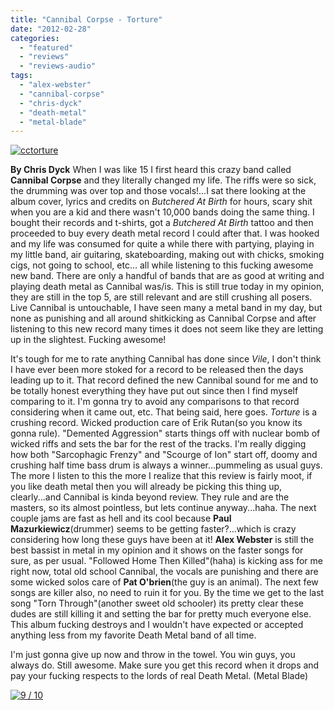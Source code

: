 ```yaml
---
title: "Cannibal Corpse - Torture"
date: "2012-02-28"
categories: 
  - "featured"
  - "reviews"
  - "reviews-audio"
tags: 
  - "alex-webster"
  - "cannibal-corpse"
  - "chris-dyck"
  - "death-metal"
  - "metal-blade"
---
```


[![](http://www.hellbound.ca/wp-content/uploads/2012/02/cctorture.jpg "cctorture")](http://www.hellbound.ca/wp-content/uploads/2012/02/cctorture.jpg)

**By Chris Dyck** When I was like 15 I first heard this crazy band called **Cannibal Corpse** and they literally changed my life. The riffs were so sick, the drumming was over top and those vocals!...I sat there looking at the album cover, lyrics and credits on _Butchered At Birth_ for hours, scary shit when you are a kid and there wasn't 10,000 bands doing the same thing. I bought their records and t-shirts, got a _Butchered At Birth_ tattoo and then proceeded to buy every death metal record I could after that. I was hooked and my life was consumed for quite a while there with partying, playing in my little band, air guitaring, skateboarding, making out with chicks, smoking cigs, not going to school, etc... all while listening to this fucking awesome new band. There are only a handful of bands that are as good at writing and playing death metal as Cannibal was/is. This is still true today in my opinion, they are still in the top 5, are still relevant and are still crushing all posers. Live Cannibal is untouchable, I have seen many a metal band in my day, but none as punishing and all around shitkicking as Cannibal Corpse and after listening to this new record many times it does not seem like they are letting up in the slightest. Fucking awesome!

It's tough for me to rate anything Cannibal has done since _Vile_, I don't think I have ever been more stoked for a record to be released then the days leading up to it. That record defined the new Cannibal sound for me and to be totally honest everything they have put out since then I find myself comparing to it. I'm gonna try to avoid any comparisons to that record considering when it came out, etc. That being said, here goes. _Torture_ is a crushing record. Wicked production care of Erik Rutan(so you know its gonna rule). "Demented Aggression" starts things off with nuclear bomb of wicked riffs and sets the bar for the rest of the tracks. I'm really digging how both "Sarcophagic Frenzy" and "Scourge of Ion" start off, doomy and crushing half time bass drum is always a winner...pummeling as usual guys. The more I listen to this the more I realize that this review is fairly moot, if you like death metal then you will already be picking this thing up, clearly...and Cannibal is kinda beyond review. They rule and are the masters, so its almost pointless, but lets continue anyway...haha. The next couple jams are fast as hell and its cool because **Paul Mazurkiewicz**(drummer) seems to be getting faster?...which is crazy considering how long these guys have been at it! **Alex Webster** is still the best bassist in metal in my opinion and it shows on the faster songs for sure, as per usual. "Followed Home Then Killed"(haha) is kicking ass for me right now, total old school Cannibal, the vocals are punishing and there are some wicked solos care of **Pat O'brien**(the guy is an animal). The next few songs are killer also, no need to ruin it for you. By the time we get to the last song "Torn Through"(another sweet old schooler) its pretty clear these dudes are still killing it and setting the bar for pretty much everyone else. This album fucking destroys and I wouldn't have expected or accepted anything less from my favorite Death Metal band of all time.

I'm just gonna give up now and throw in the towel. You win guys, you always do. Still awesome. Make sure you get this record when it drops and pay your fucking respects to the lords of real Death Metal. (Metal Blade)

[![](http://www.hellbound.ca/wp-content/uploads/2009/05/review9.png "9 / 10")](http://www.hellbound.ca/wp-content/uploads/2009/05/review9.png)
